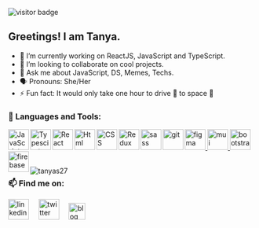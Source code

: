 
![visitor badge](https://visitor-badge.glitch.me/badge?page_id=tanyas27.visitor-badge&left_color=red&right_color=green) 

## Greetings! I am Tanya.

- 🔭 I’m currently working on ReactJS, JavaScript and TypeScript.
- 👯 I’m looking to collaborate on cool projects.
- 💬 Ask me about JavaScript, DS, Memes, Techs.
- :speaking_head: Pronouns: She/Her
- ⚡ Fun fact: It would only take one hour to drive :car: to space :milky_way:

### 🔨 Languages and Tools:
<a href="https://developer.mozilla.org/en-US/docs/Web/JavaScript" target="_blank"> <img align="left" alt="JavaScript" height ="42px"  src="https://raw.githubusercontent.com/rahul-jha98/github_readme_icons/main/language_and_tools/square/javascript/javascript.svg"> </a>
<a href="https://www.typescriptlang.org/" target="_blank"><img align="left" alt="Typescirpt" height ="42px" src="https://raw.githubusercontent.com/rahul-jha98/github_readme_icons/main/language_and_tools/square/typescript/typescript.svg"></a>
<a href="https://reactjs.org/" target="_blank"> <img align="left" alt="React" height ="42px" src="https://raw.githubusercontent.com/rahul-jha98/github_readme_icons/main/language_and_tools/square/react/react.svg"></a>
<a href="https://www.w3schools.com/html/" target="_blank"> <img align="left" alt="Html" height ="42px"  src="https://github.com/rahul-jha98/README_icons/blob/main/language_and_tools/square/html/html.svg"> </a>
<a href="https://www.w3schools.com/css/" target="_blank"> <img align="left" alt="CSS" height ="42px"  src="https://github.com/rahul-jha98/README_icons/blob/main/language_and_tools/square/css/css.svg"> </a>
<a href="https://redux.js.org/" target="_blank"><img align="left" alt="Redux" height ="42px" src="https://github.com/rahul-jha98/README_icons/blob/main/language_and_tools/square/redux/redux.svg"></a>
<a href="https://sass-lang.com/" target="_blank"> <img align="left" alt="sass" height ="42px"  src="https://github.com/rahul-jha98/README_icons/blob/main/language_and_tools/square/sass/sass.svg"> </a>
<a href="https://git-scm.com/" target="_blank"> <img src="https://raw.githubusercontent.com/rahul-jha98/github_readme_icons/main/language_and_tools/square/git-scm/git-scm.svg" align="left" alt="git" height='42px'/> </a>
<a href="https://www.figma.com/" target="_blank"> <img src="https://raw.githubusercontent.com/rahul-jha98/github_readme_icons/main/language_and_tools/square/figma/figma.svg" alt="figma" height='42px'/> </a>
<a href="https://mui.com/" target="_blank"> <img src="https://github.com/rahul-jha98/README_icons/blob/main/language_and_tools/square/material-ui/material-ui.svg" alt="mui" height='42px'/> </a>
<a href="https://getbootstrap.com/" target="_blank"> <img src="https://github.com/rahul-jha98/README_icons/blob/main/language_and_tools/square/bootstrap/bootstrap.svg" alt="bootstrap" height='42px'/> </a>
<a href="https://firebase.google.com/" target="_blank"> <img align="left" src="https://raw.githubusercontent.com/rahul-jha98/github_readme_icons/main/language_and_tools/square/firebase/firebase.svg" alt="firebase" height ="42px"/> </a>


<br>

<img align="left" src="https://github-readme-stats.vercel.app/api/top-langs/?username=tanyas27&layout=compact&theme=solarized-light" alt="tanyas27" />

### 📫 Find me on:
<div>
<a href="https://www.linkedin.com/in/tanyas27"><img src="https://cdn3d.iconscout.com/3d/free/thumb/linkedin-2950130-2447889.png" alt="linkedin" height ="42px" /></a>
&nbsp; &nbsp; <a href="https://twitter.com/SinghCode"><img src="https://cdn3d.iconscout.com/3d/free/thumb/twitter-5623050-4684813.png" alt="twitter" height ="42px" /></a>
&nbsp; &nbsp; <a href="http://tanyas27.medium.com"><img src="https://cdn3d.iconscout.com/3d/premium/thumb/medium-5183457-4333185.png" alt="blog" height ="34px"/></a>
</div> 
<!-- ![Tanya Singh github stats](https://github-readme-stats.vercel.app/api?username=tanyas27&show_icons=true&theme=solarized-light) -->
